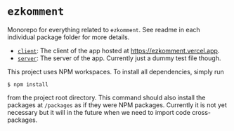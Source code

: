 # `ezkomment`

Monorepo for everything related to `ezkomment`. See readme in each individual package folder for
more details.

- [`client`](/packages/client): The client of the app hosted at https://ezkomment.vercel.app.
- [`server`](/packages/server): The server of the app. Currently just a dummy test file though.

This project uses NPM workspaces. To install all dependencies, simply run

```
$ npm install
```

from the project root directory. This command should also install the packages at `/packages` as if
they were NPM packages. Currently it is not yet necessary but it will in the future when we need to
import code cross-packages.
